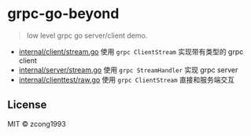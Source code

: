 # grpc-go-beyond
<!--
[![Go Report Card](https://goreportcard.com/badge/github.com/zcong1993/template-go-cli)](https://goreportcard.com/report/github.com/zcong1993/template-go-cli)
-->

> low level grpc go server/client demo.

- [internal/client/stream.go](internal/client/stream.go) 使用 `grpc ClientStream` 实现带有类型的 grpc client
- [internal/server/stream.go](internal/server/stream.go) 使用 `grpc StreamHandler` 实现 grpc server
- [internal/clienttest/raw.go](internal/clienttest/raw.go) 使用 `grpc ClientStream` 直接和服务端交互

## License

MIT &copy; zcong1993
